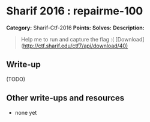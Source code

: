 # Sharif 2016 : repairme-100

**Category:** Sharif-Ctf-2016
**Points:** 
**Solves:** 
**Description:**

> Help me to run and capture the flag :( [Download](<http://ctf.sharif.edu/ctf7/api/download/40)>


## Write-up

(TODO)

## Other write-ups and resources

* none yet

